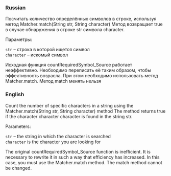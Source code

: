 ### Russian

Посчитать количество определённых символов в строке, используя метод Matcher.match(String str, String character)
Метод возвращает true в случае обнаружения в строке str символа character.

Параметры:<br> 

   ```str``` – строка в которой ищется символ <br> 
   ```character``` – искомый символ <br> 

Исходная функция countRequiredSymbol_Source работает неэффективно.
Необходимо переписать её таким образом, чтобы эффективность возрасла.
При этом необходимо использовать метод Matcher.match. Метод match менять нельзя


### English

Count the number of specific characters in a string using the Matcher.match(String str, String character) method
The method returns true if the character character character is found in the string str.

Parameters:

   ```str``` – the string in which the character is searched<br>  ```character``` is the character you are looking for <br> 

The original countRequiredSymbol_Source function is inefficient.
It is necessary to rewrite it in such a way that efficiency has increased.
In this case, you must use the Matcher.match method. The match method cannot be changed.

